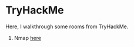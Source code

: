 # TryHackMe

Here, I walkthrough some rooms from TryHackMe.
1. Nmap  [here](https://github.com/starscreamF22/TryHackMe/blob/main/nmap_walkthrough.md)
